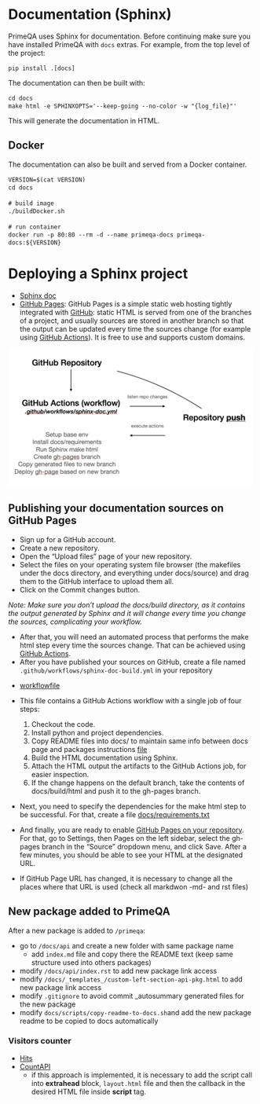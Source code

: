 # Documentation (Sphinx)             

PrimeQA uses Sphinx for documentation.  Before continuing make sure you have installed PrimeQA
with `docs` extras.  For example, from the top level of the project:

```shell
pip install .[docs]
```

The documentation can then be built with:

```shell
cd docs
make html -e SPHINXOPTS='--keep-going --no-color -w "{log_file}"'   
```

This will generate the documentation in HTML.

## Docker       

The documentation can also be built and served from a Docker container.

```shell
VERSION=$(cat VERSION)
cd docs

# build image
./buildDocker.sh

# run container
docker run -p 80:80 --rm -d --name primeqa-docs primeqa-docs:${VERSION}
```

# Deploying a Sphinx project      
* [Sphinx doc](https://www.sphinx-doc.org/en/master/tutorial/deploying.html)         
* [GitHub Pages](https://pages.github.com/): GitHub Pages is a simple static web hosting tightly integrated with [GitHub](https://github.com/): static HTML is served from one of the branches of a project, and usually sources are stored in another branch so that the output can be updated every time the sources change (for example using [GitHub Actions](https://github.com/features/actions)). It is free to use and supports custom domains.

<img src="_static/img/github-actions.png" width="500" class="center">

## Publishing your documentation sources on GitHub Pages           
* Sign up for a GitHub account.
* Create a new repository.
* Open the “Upload files” page of your new repository.
* Select the files on your operating system file browser (the makefiles under the docs directory, and everything under docs/source) and drag them to the GitHub interface to upload them all.
* Click on the Commit changes button.

*Note: Make sure you don’t upload the docs/build directory, as it contains the output generated by Sphinx and it will change every time you change the sources, complicating your workflow.*

* After that, you will need an automated process that performs the make html step every time the sources change. That can be achieved using [GitHub Actions](https://github.com/features/actions).
* After you have published your sources on GitHub, create a file named `.github/workflows/sphinx-doc-build.yml` in your repository  

- [workflowfile](https://github.com/primeqa/primeqa/blob/main/.github/workflows/sphinx-doc-build.yml)    

* This file contains a GitHub Actions workflow with a single job of four steps:
    1. Checkout the code.
    2. Install python and project dependencies.
    3. Copy README files into docs/ to maintain same info between docs page and packages instructions [file](https://github.com/primeqa/primeqa/blob/main/docs/scripts/copy-readme-to-docs.sh)
    4. Build the HTML documentation using Sphinx.
    5. Attach the HTML output the artifacts to the GitHub Actions job, for easier inspection.
    6. If the change happens on the default branch, take the contents of docs/build/html and push it to the gh-pages branch.

* Next, you need to specify the dependencies for the make html step to be successful. For that, create a file [docs/requirements.txt](https://github.com/primeqa/primeqa/tree/main/docs/requirements.txt) 

* And finally, you are ready to enable [GitHub Pages on your repository](https://docs.github.com/en/pages/getting-started-with-github-pages/configuring-a-publishing-source-for-your-github-pages-site). For that, go to Settings, then Pages on the left sidebar, select the gh-pages branch in the “Source” dropdown menu, and click Save. After a few minutes, you should be able to see your HTML at the designated URL.        

* If GitHub Page URL has changed, it is necessary to change all the places where that URL is used (check all markdwon -md- and rst files)       

## New package added to PrimeQA    
After a new package is added to `/primeqa`:      
- go to `/docs/api` and create a new folder with same package name  
    - add `index.md` file and copy there the README text (keep same structure used into others packages)  
- modify `/docs/api/index.rst` to add new package link access 
- modify `/docs/_templates_/custom-left-section-api-pkg.html` to add new package link access 
- modify `.gitignore` to avoid commit _autosummary generated files for the new package   
- modify `docs/scripts/copy-readme-to-docs.sh`and add the new package readme to be copied to docs automatically         

### Visitors counter        
- [Hits](https://github.com/gjbae1212/hit-counter)      
- [CountAPI](https://countapi.xyz/#api)     
    - if this approach is implemented, it is necessary to add the script call into **extrahead** block, `layout.html` file and then the callback in the desired HTML file inside **script** tag.        

